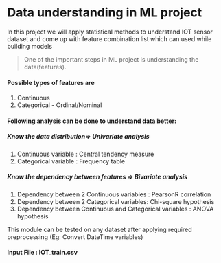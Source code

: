 # Data understanding in ML project

In this project we will apply statistical methods to understand IOT sensor dataset and come up with feature 
combination list which can used while building models

>One of the important steps in ML project is understanding the data(features).
#### Possible types of features are
1. Continuous
2. Categorical - Ordinal/Nominal

#### Following analysis can be done to understand data better:
##### Know the data distribution=> Univariate analysis
  1. Continuous variable : Central tendency measure
  2.  Categorical variable : Frequency table
##### Know the dependency between features => Bivariate analysis 
  1. Dependency between 2 Continuous variables : PearsonR correlation
  2. Dependency between 2 Categorical variables: Chi-square hypothesis
  3. Dependency between Continuous and Categorical variables : ANOVA hypothesis
  
This module can be tested on any dataset after applying required preprocessing (Eg: Convert DateTime variables)  
  
 #### Input File : IOT_train.csv
